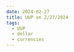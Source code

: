 ```yaml
---
date: 2024-02-27
title: UUP on 2/27/2024
tags: 
  - UUP
  - dollar
  - currencies
---
```

<div class="post">
<snapshot-grid 
    :reports="['2024/02/26/CTA/dollar', '2024/02/27/CTA/dollar', '2024/02/27/MTP/UUP']"
    chart="2024/02/27/Chart/UUP"
/>
<p>

</p>
<p>

</p>
</div>